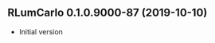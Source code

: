 




<!-- NEWS.md was auto-generated by NEWS.Rmd. Please DO NOT edit by hand!-->

## RLumCarlo 0.1.0.9000-87 (2019-10-10)

  - Initial version
